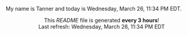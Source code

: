 My name is Tanner and today is Wednesday, March 26, 11:34 PM EDT.

<p align="center">This <i>README</i> file is generated <b>every 3 hours</b>!</br>Last refresh: Wednesday, March 26, 11:34 PM EDT<br /></p>
